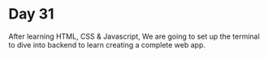 # Day 31

<p>After learning HTML, CSS & Javascript, We are going to set up the terminal to dive into backend to learn creating a complete web app. </p>